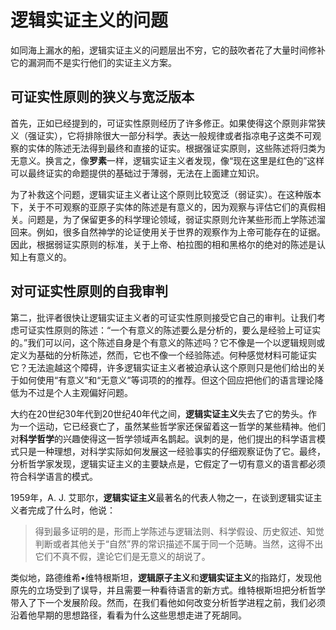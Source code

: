 # **逻辑实证主义的问题**

如同海上漏水的船，逻辑实证主义的问题层出不穷，它的鼓吹者花了大量时间修补它的漏洞而不是实行他们的实证主义方案。

## 可证实性原则的狭义与宽泛版本

首先，正如已经提到的，可证实性原则经历了许多修正。如果使得这个原则非常狭义（强证实），它将排除很大一部分科学。表达一般规律或者指凉电子这类不可观察的实体的陈述无法得到最终和直接的证实。根据强证实原则，这些陈述将归类为无意义。换言之，像**罗素**一样，逻辑实证主义者发现，像“现在这里是红色的”这样可以最终证实的命题提供的基础过于薄弱，无法在上面建立知识。

为了补救这个问题，逻辑实证主义者让这个原则比较宽泛（弱证实）。在这种版本下，关于不可观察的亚原子实体的陈述是有意义的，因为观察与评估它们的真假相关。问题是，为了保留更多的科学理论领域，弱证实原则允许某些形而上学陈述溜回来。例如，很多自然神学的论证使用关于世界的观察作为上帝可能存在的证据。因此，根据弱证实原则的标准，关于上帝、柏拉图的相和黑格尔的绝对的陈述是认知上有意义的。

## 对可证实性原则的自我审判

第二，批评者很快让逻辑实证主义者的可证实性原则接受它自己的审判。让我们考虑可证实性原则的陈述：“一个有意义的陈述要么是分析的，要么是经验上可证实的。”我们可以问，这个陈述自身是个有意义的陈述吗？它不像是一个以逻辑规则或定义为基础的分析陈述，然而，它也不像一个经验陈述。何种感觉材料可能证实它？无法逾越这个障碍，许多逻辑实证主义者被迫承认这个原则只是他们给出的关于如何使用“有意义”和“无意义”等词项的的推荐。但这个回应把他们的语言理论降低为不过是个人主观偏好问题。

大约在20世纪30年代到20世纪40年代之间，**逻辑实证主义**失去了它的势头。作为一个运动，它已经衰亡了，虽然某些哲学家还保留着这一哲学的某些精神。他们对**科学哲学**的兴趣使得这一哲学领域声名鹊起。讽刺的是，他们提出的科学语言模式只是一种理想，对科学实际如何发展这一经验事实的仔细观察证伪了它。最终，分析哲学家发现，逻辑实证主义的主要缺点是，它假定了一切有意义的语言都必须符合科学语言的模式。

1959年，A. J. 艾耶尔，**逻辑实证主义**最著名的代表人物之一，在谈到逻辑实证主义者完成了什么时，他说：

> 得到最多证明的是，形而上学陈述与逻辑法则、科学假设、历史叙述、知觉判断或者其他关于“自然”界的常识描述不属于同一个范畴。当然，这得不出它们不真不假，遑论它们是无意义的胡说了。

类似地，路德维希•维特根斯坦，**逻辑原子主义**和**逻辑实证主义**的指路灯，发现他原先的立场受到了误导，并且需要一种看待语言的新方式。维特根斯坦把分析哲学带入了下一个发展阶段。然而，在我们看他如何改变分析哲学进程之前，我们必须沿着他早期的思想路径，看看为什么这些思想走进了死胡同。
